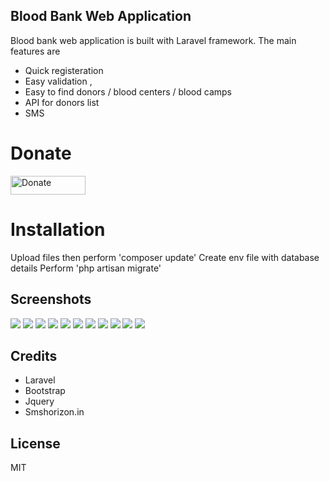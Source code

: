 ## Blood Bank Web Application

Blood bank web application is built with Laravel framework. 
The main features are 
- Quick registeration 
- Easy validation , 
- Easy to find donors / blood centers / blood camps  
- API for donors list
- SMS 

# Donate

 <a href="https://www.patreon.com/Pjijin" title="Donate to this project"><img src="https://s3.amazonaws.com/patreon_public_assets/toolbox/patreon.png" width="120px" height="30px" alt="Donate" /></a>
 

# Installation

Upload files then perform 'composer update'
Create env file with database details
Perform 'php artisan migrate'
 
## Screenshots

<img src="http://i.imgur.com/pYo6W0b.png">

<img src="http://i.imgur.com/lhHbcFT.png">

<img src="http://i.imgur.com/84n3FKI.png">

<img src="http://i.imgur.com/zUMpcQm.png">

<img src="http://i.imgur.com/sd9IlsC.png">

<img src="http://i.imgur.com/EvYPdVd.png">

<img src="http://i.imgur.com/hLBNwa4.png">

<img src="http://i.imgur.com/MCSDwbG.png">


<img src="http://i.imgur.com/zDel1E5.png">

<img src="http://i.imgur.com/YHfjzRX.png">

<img src="http://i.imgur.com/4NqsUTx.png">


## Credits

- Laravel
- Bootstrap
- Jquery 
- Smshorizon.in

## License

MIT
